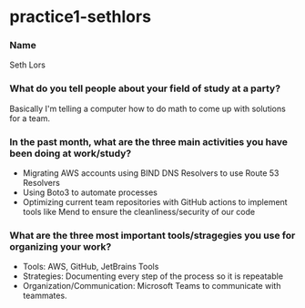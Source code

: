# practice1-sethlors

### Name
Seth Lors

### What do you tell people about your field of study at a party?
Basically I'm telling a computer how to do math to come up with solutions for a team.

### In the past month, what are the three main activities you have been doing at work/study?
- Migrating AWS accounts using BIND DNS Resolvers to use Route 53 Resolvers
- Using Boto3 to automate processes
- Optimizing current team repositories with GitHub actions to implement tools like Mend to ensure the cleanliness/security of our code

### What are the three most important tools/stragegies you use for organizing your work?
- Tools: AWS, GitHub, JetBrains Tools
- Strategies: Documenting every step of the process so it is repeatable
- Organization/Communication: Microsoft Teams to communicate with teammates.
